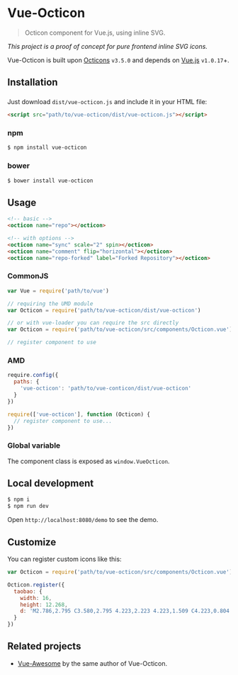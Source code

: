 # Vue-Octicon

> Octicon component for Vue.js, using inline SVG.

*This project is a proof of concept for pure frontend inline SVG icons.*

Vue-Octicon is built upon [Octicons](https://octicons.github.com/) `v3.5.0` and depends on [Vue.js](https://vuejs.org/) `v1.0.17`+.

## Installation

### 

Just download `dist/vue-octicon.js` and include it in your HTML file:

```html
<script src="path/to/vue-octicon/dist/vue-octicon.js"></script>
```

### npm 

```bash
$ npm install vue-octicon
```

### bower

```bash
$ bower install vue-octicon
```

## Usage

```html
<!-- basic -->
<octicon name="repo"></octicon>

<!-- with options -->
<octicon name="sync" scale="2" spin></octicon>
<octicon name="comment" flip="horizontal"></octicon>
<octicon name="repo-forked" label="Forked Repository"></octicon>
```

### CommonJS

```js
var Vue = require('path/to/vue')

// requiring the UMD module
var Octicon = require('path/to/vue-octicon/dist/vue-octicon')

// or with vue-loader you can require the src directly
var Octicon = require('path/to/vue-octicon/src/components/Octicon.vue')

// register component to use
```

### AMD

```js
require.config({
  paths: {
    'vue-octicon': 'path/to/vue-conticon/dist/vue-octicon'
  }
})

require(['vue-octicon'], function (Octicon) {
  // register component to use...
})
```

### Global variable

The component class is exposed as `window.VueOcticon`.

## Local development

```bash
$ npm i
$ npm run dev
```

Open `http://localhost:8080/demo` to see the demo.

## Customize

You can register custom icons like this:

```js
var Octicon = require('path/to/vue-octicon/src/components/Octicon.vue')

Octicon.register({
  taobao: {
    width: 16,
    height: 12.268,
    d: 'M2.786,2.795 C3.580,2.795 4.223,2.223 4.223,1.509 C4.223,0.804 3.580,0.223 2.786,0.223 C1.991,0.223 1.348,0.804 1.348,1.509 C1.348,2.223 1.991,2.795 2.786,2.795 L2.786,2.795 Z M1.589,3.321 L0.688,4.705 L2.357,5.750 C2.357,5.750 3.473,6.313 2.946,7.384 C2.446,8.393 0.018,10.607 0.018,10.607 L2.196,11.964 C3.696,8.696 3.607,9.134 3.982,7.955 C4.366,6.759 4.455,5.839 3.795,5.179 C2.946,4.330 2.848,4.250 1.589,3.321 L1.589,3.321 Z M15.714,2.955 C15.714,2.955 15.250,-0.723 7.196,1.554 C7.536,0.955 7.705,0.563 7.705,0.563 L5.696,0.000 C5.696,0.000 4.884,2.643 3.438,3.884 C3.438,3.884 4.839,4.688 4.821,4.661 C5.223,4.268 5.580,3.857 5.893,3.464 C6.214,3.321 6.527,3.188 6.830,3.063 C6.455,3.741 5.857,4.741 5.250,5.375 L6.098,6.116 C6.098,6.116 6.679,5.554 7.313,4.884 L8.027,4.884 L8.027,6.125 L5.223,6.125 L5.223,7.107 L8.027,7.107 L8.027,9.482 C7.991,9.473 7.955,9.473 7.920,9.473 C7.616,9.455 7.125,9.411 6.946,9.107 C6.714,8.750 6.884,8.080 6.893,7.670 L4.955,7.670 L4.884,7.705 C4.884,7.705 4.179,10.884 6.938,10.813 C9.509,10.884 10.991,10.098 11.696,9.554 L11.982,10.607 L13.571,9.946 L12.491,7.313 L11.205,7.705 L11.446,8.616 C11.116,8.857 10.732,9.045 10.321,9.179 L10.321,7.107 L13.054,7.107 L13.054,6.125 L10.321,6.125 L10.321,4.884 L13.071,4.884 L13.071,3.902 L8.188,3.902 C8.536,3.473 8.813,3.080 8.893,2.830 L8.036,2.598 C11.688,1.295 13.723,1.518 13.705,3.661 L13.705,9.304 C13.705,9.304 13.920,11.241 11.696,11.107 L10.500,10.848 L10.214,11.991 C10.214,11.991 15.402,13.464 15.821,9.482 C16.250,5.491 15.714,2.955 15.714,2.955 L15.714,2.955 Z'
  }
})
```

## Related projects

* [Vue-Awesome](https://github.com/Justineo/vue-awesome) by the same author of Vue-Octicon.
